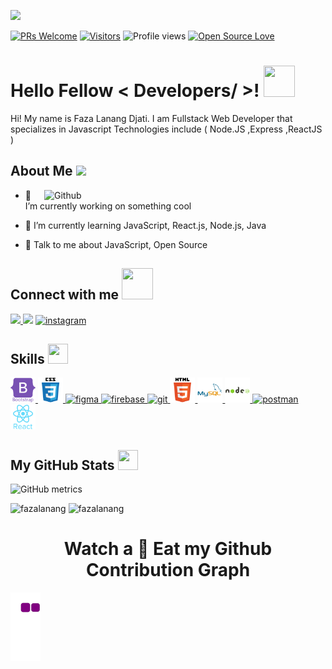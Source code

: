 ![](https://miro.medium.com/max/900/1*w2X7ExLGBzb-iznRW1rAVw.jpeg)

[![PRs Welcome](https://img.shields.io/badge/PRs-welcome-brightgreen.svg?style=flat&logo=github)](https://github.com/fazalanang) [![Visitors](https://visitor-badge.glitch.me/badge?page_id=fazalanang.visitor-badge)](https://github.com/fazalanang) 
![Profile views](https://gpvc.arturio.dev/fazalanang) [![Open Source Love](https://badges.frapsoft.com/os/v2/open-source.svg?v=103)](https://github.com/fazalanang)

<h1> Hello Fellow < Developers/ >! <img src = "https://raw.githubusercontent.com/MartinHeinz/MartinHeinz/master/wave.gif" width = 50px height=50px> </h1>
<p align='center'>

Hi! My name is Faza Lanang Djati. I am Fullstack Web Developer that specializes in Javascript Technologies include ( Node.JS ,Express ,ReactJS )

<h2> About Me <img src="https://media.giphy.com/media/VgCDAzcKvsR6OM0uWg/giphy.gif" width="50"> </h2>

<img width="450" align="right" alt="Github" src="https://raw.githubusercontent.com/onimur/.github/master/.resources/git-header.svg" />

- 🔭 I’m currently working on something cool

- 🌱 I’m currently learning JavaScript, React.js, Node.js, Java 

- 💬 Talk to me about JavaScript, Open Source  

<h2> Connect with me <img src='https://raw.githubusercontent.com/ShahriarShafin/ShahriarShafin/main/Assets/handshake.gif' width="50px" height=50px> </h2>
<p align="left">
<a href="https://github.com/fazalanang"> <img width = '40px' src="https://raw.githubusercontent.com/rahulbanerjee26/githubAboutMeGenerator/main/icons/github.svg"/> </a>
<a href"https://www.linkedin.com/in/https://www.linkedin.com/in/faza-lanang-djati//"> <img width = '40px' src="https://raw.githubusercontent.com/rahulbanerjee26/githubAboutMeGenerator/main/icons/linked-in-alt.svg"/> </a>
<a href="https://www.instagram.com/@fazalanang/"> <img src='https://cdn.jsdelivr.net/npm/simple-icons@3.0.1/icons/instagram.svg' alt='instagram' height='40'> </a> 
</p>

<h2> Skills <img src = "https://media2.giphy.com/media/QssGEmpkyEOhBCb7e1/giphy.gif?cid=ecf05e47a0n3gi1bfqntqmob8g9aid1oyj2wr3ds3mg700bl&rid=giphy.gif" width = 32px height=32px> </h2>
<p align="left"> 
<a href="https://getbootstrap.com" target="_blank"> <img src="https://raw.githubusercontent.com/devicons/devicon/master/icons/bootstrap/bootstrap-plain-wordmark.svg" alt="bootstrap" width="40" height="40"/> </a>
<a href="https://www.w3schools.com/css/" target="_blank"> <img src="https://raw.githubusercontent.com/devicons/devicon/master/icons/css3/css3-original-wordmark.svg" alt="css3" width="40" height="40"/> </a> 
<a href="https://www.figma.com/" target="_blank"> <img src="https://www.vectorlogo.zone/logos/figma/figma-icon.svg" alt="figma" width="40" height="40"/> </a> 
<a href="https://firebase.google.com/" target="_blank"> <img src="https://www.vectorlogo.zone/logos/firebase/firebase-icon.svg" alt="firebase" width="40" height="40"/> </a> 
<a href="https://git-scm.com/" target="_blank"> <img src="https://www.vectorlogo.zone/logos/git-scm/git-scm-icon.svg" alt="git" width="40" height="40"/> </a> 
<a href="https://www.w3.org/html/" target="_blank"> <img src="https://raw.githubusercontent.com/devicons/devicon/master/icons/html5/html5-original-wordmark.svg" alt="html5" width="40" height="40"/> </a>
<a href="https://www.mysql.com/" target="_blank"> <img src="https://raw.githubusercontent.com/devicons/devicon/master/icons/mysql/mysql-original-wordmark.svg" alt="mysql" width="40" height="40"/> </a> 
<a href="https://nodejs.org" target="_blank"> <img src="https://raw.githubusercontent.com/devicons/devicon/master/icons/nodejs/nodejs-original-wordmark.svg" alt="nodejs" width="40" height="40"/> </a>
<a href="https://postman.com" target="_blank"> <img src="https://www.vectorlogo.zone/logos/getpostman/getpostman-icon.svg" alt="postman" width="40" height="40"/> </a>
<a href="https://reactjs.org/" target="_blank"> <img src="https://raw.githubusercontent.com/devicons/devicon/master/icons/react/react-original-wordmark.svg" alt="react" width="40" height="40"/> </a>
</p>

<h2> My GitHub Stats <img src='https://media1.giphy.com/media/du3J3cXyzhj75IOgvA/giphy.gif?cid=ecf05e47x2g034i9pzwtzzsd3xgg2w9nr94t4tflbbgo3008&rid=giphy.gif' width='32px' height=32px> </h2>

![GitHub metrics](https://metrics.lecoq.io/fazalanang)

<p align="start">
  <img width="410em" src="https://github-readme-stats.vercel.app/api?username=fazalanang&show_icons=true&locale=en&theme=radical" alt="fazalanang"/>
  <img width="410em" src="https://github-readme-streak-stats.herokuapp.com/?user=fazalanang&theme=radical" alt="fazalanang" />
</p>

<h1 align = 'Center'>Watch a 🐍 Eat my Github Contribution Graph</h1>

![Snake Gif](https://github.com/CodingAce123/CodingAce123/blob/output/github-contribution-grid-snake.gif)


